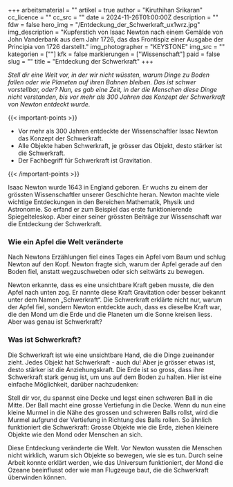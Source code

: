 +++
arbeitsmaterial = ""
artikel = true
author = "Kiruthihan Srikaran"
cc_licence = ""
cc_src = ""
date = 2024-11-26T01:00:00Z
description = ""
fdw = false
hero_img = "/Entdeckung_der_Schwerkraft_ux1wrz.jpg"
img_description = "Kupferstich von Isaac Newton nach einem Gemälde von John Vanderbank aus dem Jahr 1726, das das Frontispiz einer Ausgabe der Principia von 1726 darstellt."
img_photographer = "KEYSTONE"
img_src = ""
kategorien = [""]
kfk = false
markierungen = ["Wissenschaft"]
paid = false
slug = ""
title = "Entdeckung der Schwerkraft"
+++

_Stell dir eine Welt vor, in der wir nicht wüssten, warum Dinge zu Boden fallen oder wie Planeten auf ihren Bahnen bleiben. Das ist schwer vorstellbar, oder? Nun, es gab eine Zeit, in der die Menschen diese Dinge nicht verstanden, bis vor mehr als 300 Jahren das Konzept der Schwerkraft von Newton entdeckt wurde._

{{< important-points >}}

<ul>

<li>Vor mehr als 300 Jahren entdeckte der Wissenschaftler Issac Newton das Konzept der Schwerkraft.</li>

<li>Alle Objekte haben Schwerkraft, je grösser das Objekt, desto stärker ist die Schwerkraft.</li>

<li>Der Fachbegriff für Schwerkraft ist Gravitation.</li>

</ul>

{{< /important-points >}}

Isaac Newton wurde 1643 in England geboren. Er wuchs zu einem der grössten Wissenschaftler unserer Geschichte heran. Newton machte viele wichtige Entdeckungen in den Bereichen Mathematik, Physik und Astronomie. So erfand er zum Beispiel das erste funktionierende Spiegelteleskop. Aber einer seiner grössten Beiträge zur Wissenschaft war die Entdeckung der Schwerkraft.

### Wie ein Apfel die Welt veränderte

Nach Newtons Erzählungen fiel eines Tages ein Apfel vom Baum und schlug Newton auf den Kopf. Newton fragte sich, warum der Apfel gerade auf den Boden fiel, anstatt wegzuschweben oder sich seitwärts zu bewegen.

Newton erkannte, dass es eine unsichtbare Kraft geben musste, die den Apfel nach unten zog. Er nannte diese Kraft Gravitation oder besser bekannt unter dem Namen „Schwerkraft“. Die Schwerkraft erklärte nicht nur, warum der Apfel fiel, sondern Newton entdeckte auch, dass es dieselbe Kraft war, die den Mond um die Erde und die Planeten um die Sonne kreisen liess.
Aber was genau ist Schwerkraft?

### Was ist Schwerkraft?

Die Schwerkraft ist wie eine unsichtbare Hand, die die Dinge zueinander zieht. Jedes Objekt hat Schwerkraft - auch du! Aber je grösser etwas ist, desto stärker ist die Anziehungskraft. Die Erde ist so gross, dass ihre Schwerkraft stark genug ist, um uns auf dem Boden zu halten.
Hier ist eine einfache Möglichkeit, darüber nachzudenken:

Stell dir vor, du spannst eine Decke und legst einen schweren Ball in die Mitte. Der Ball macht eine grosse Vertiefung in die Decke. Wenn du nun eine kleine Murmel in die Nähe des grossen und schweren Balls rollst, wird die Murmel aufgrund der Vertiefung in Richtung des Balls rollen. So ähnlich funktioniert die Schwerkraft: Grosse Objekte wie die Erde, ziehen kleinere Objekte wie den Mond oder Menschen an sich.

Diese Entdeckung veränderte die Welt. Vor Newton wussten die Menschen nicht wirklich, warum sich Objekte so bewegen, wie sie es tun. Durch seine Arbeit konnte erklärt werden, wie das Universum funktioniert, der Mond die Ozeane beeinflusst oder wie man Flugzeuge baut, die die Schwerkraft überwinden können.
